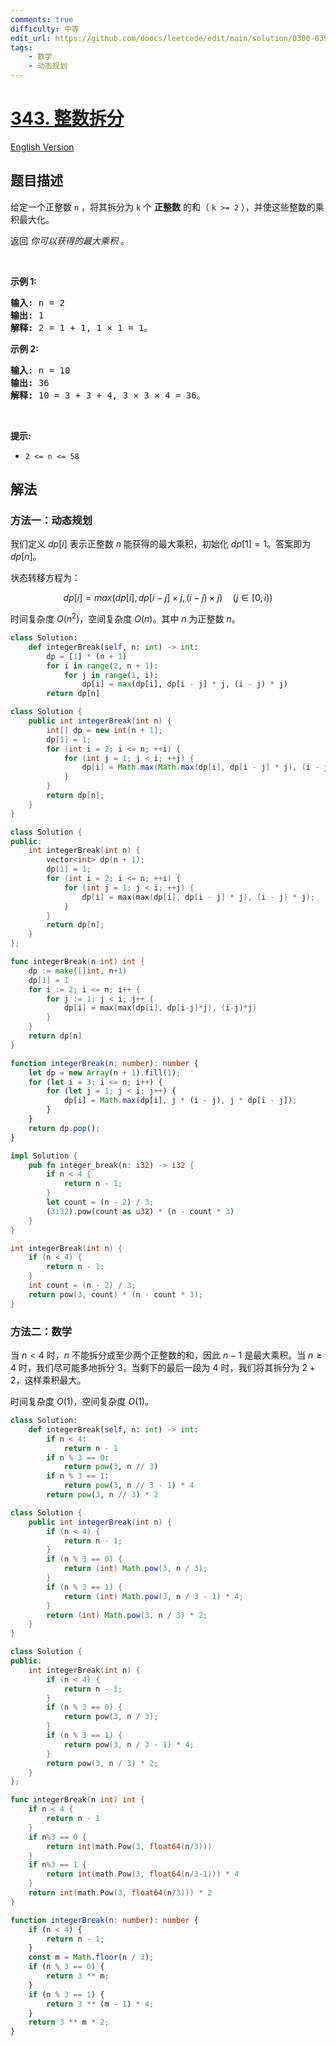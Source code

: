 ```yaml
---
comments: true
difficulty: 中等
edit_url: https://github.com/doocs/leetcode/edit/main/solution/0300-0399/0343.Integer%20Break/README.md
tags:
    - 数学
    - 动态规划
---
```


# [343. 整数拆分](https://leetcode.cn/problems/integer-break)

[English Version](/solution/0300-0399/0343.Integer%20Break/README_EN.md)

## 题目描述

<!-- 这里写题目描述 -->

<p>给定一个正整数&nbsp;<code>n</code>&nbsp;，将其拆分为 <code>k</code> 个 <strong>正整数</strong> 的和（&nbsp;<code>k &gt;= 2</code>&nbsp;），并使这些整数的乘积最大化。</p>

<p>返回 <em>你可以获得的最大乘积</em>&nbsp;。</p>

<p>&nbsp;</p>

<p><strong>示例 1:</strong></p>

<pre>
<strong>输入: </strong>n = 2
<strong>输出: </strong>1
<strong>解释: </strong>2 = 1 + 1, 1 × 1 = 1。</pre>

<p><strong>示例&nbsp;2:</strong></p>

<pre>
<strong>输入: </strong>n = 10
<strong>输出: </strong>36
<strong>解释: </strong>10 = 3 + 3 + 4, 3 ×&nbsp;3 ×&nbsp;4 = 36。</pre>

<p>&nbsp;</p>

<p><strong>提示:</strong></p>

<ul>
	<li><code>2 &lt;= n &lt;= 58</code></li>
</ul>

## 解法

### 方法一：动态规划

我们定义 $dp[i]$ 表示正整数 $n$ 能获得的最大乘积，初始化 $dp[1] = 1$。答案即为 $dp[n]$。

状态转移方程为：

$$
dp[i] = max(dp[i], dp[i - j] \times j, (i - j) \times j) \quad (j \in [0, i))
$$

时间复杂度 $O(n^2)$，空间复杂度 $O(n)$。其中 $n$ 为正整数 $n$。

<!-- tabs:start -->

```python
class Solution:
    def integerBreak(self, n: int) -> int:
        dp = [1] * (n + 1)
        for i in range(2, n + 1):
            for j in range(1, i):
                dp[i] = max(dp[i], dp[i - j] * j, (i - j) * j)
        return dp[n]
```

```java
class Solution {
    public int integerBreak(int n) {
        int[] dp = new int[n + 1];
        dp[1] = 1;
        for (int i = 2; i <= n; ++i) {
            for (int j = 1; j < i; ++j) {
                dp[i] = Math.max(Math.max(dp[i], dp[i - j] * j), (i - j) * j);
            }
        }
        return dp[n];
    }
}
```

```cpp
class Solution {
public:
    int integerBreak(int n) {
        vector<int> dp(n + 1);
        dp[1] = 1;
        for (int i = 2; i <= n; ++i) {
            for (int j = 1; j < i; ++j) {
                dp[i] = max(max(dp[i], dp[i - j] * j), (i - j) * j);
            }
        }
        return dp[n];
    }
};
```

```go
func integerBreak(n int) int {
	dp := make([]int, n+1)
	dp[1] = 1
	for i := 2; i <= n; i++ {
		for j := 1; j < i; j++ {
			dp[i] = max(max(dp[i], dp[i-j]*j), (i-j)*j)
		}
	}
	return dp[n]
}
```

```ts
function integerBreak(n: number): number {
    let dp = new Array(n + 1).fill(1);
    for (let i = 3; i <= n; i++) {
        for (let j = 1; j < i; j++) {
            dp[i] = Math.max(dp[i], j * (i - j), j * dp[i - j]);
        }
    }
    return dp.pop();
}
```

```rust
impl Solution {
    pub fn integer_break(n: i32) -> i32 {
        if n < 4 {
            return n - 1;
        }
        let count = (n - 2) / 3;
        (3i32).pow(count as u32) * (n - count * 3)
    }
}
```

```c
int integerBreak(int n) {
    if (n < 4) {
        return n - 1;
    }
    int count = (n - 2) / 3;
    return pow(3, count) * (n - count * 3);
}
```

<!-- tabs:end -->

### 方法二：数学

当 $n \lt 4$ 时，$n$ 不能拆分成至少两个正整数的和，因此 $n - 1$ 是最大乘积。当 $n \ge 4$ 时，我们尽可能多地拆分 $3$，当剩下的最后一段为 $4$ 时，我们将其拆分为 $2 + 2$，这样乘积最大。

时间复杂度 $O(1)$，空间复杂度 $O(1)$。

<!-- tabs:start -->

```python
class Solution:
    def integerBreak(self, n: int) -> int:
        if n < 4:
            return n - 1
        if n % 3 == 0:
            return pow(3, n // 3)
        if n % 3 == 1:
            return pow(3, n // 3 - 1) * 4
        return pow(3, n // 3) * 2
```

```java
class Solution {
    public int integerBreak(int n) {
        if (n < 4) {
            return n - 1;
        }
        if (n % 3 == 0) {
            return (int) Math.pow(3, n / 3);
        }
        if (n % 3 == 1) {
            return (int) Math.pow(3, n / 3 - 1) * 4;
        }
        return (int) Math.pow(3, n / 3) * 2;
    }
}
```

```cpp
class Solution {
public:
    int integerBreak(int n) {
        if (n < 4) {
            return n - 1;
        }
        if (n % 3 == 0) {
            return pow(3, n / 3);
        }
        if (n % 3 == 1) {
            return pow(3, n / 3 - 1) * 4;
        }
        return pow(3, n / 3) * 2;
    }
};
```

```go
func integerBreak(n int) int {
	if n < 4 {
		return n - 1
	}
	if n%3 == 0 {
		return int(math.Pow(3, float64(n/3)))
	}
	if n%3 == 1 {
		return int(math.Pow(3, float64(n/3-1))) * 4
	}
	return int(math.Pow(3, float64(n/3))) * 2
}
```

```ts
function integerBreak(n: number): number {
    if (n < 4) {
        return n - 1;
    }
    const m = Math.floor(n / 3);
    if (n % 3 == 0) {
        return 3 ** m;
    }
    if (n % 3 == 1) {
        return 3 ** (m - 1) * 4;
    }
    return 3 ** m * 2;
}
```

<!-- tabs:end -->

<!-- end -->
